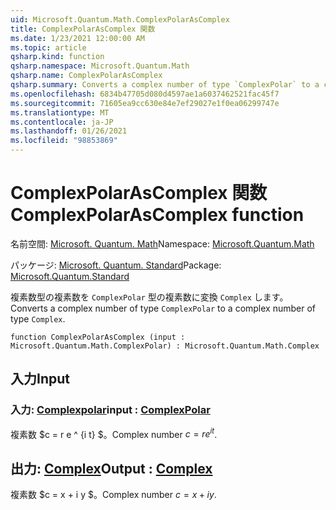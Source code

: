 ```yaml
---
uid: Microsoft.Quantum.Math.ComplexPolarAsComplex
title: ComplexPolarAsComplex 関数
ms.date: 1/23/2021 12:00:00 AM
ms.topic: article
qsharp.kind: function
qsharp.namespace: Microsoft.Quantum.Math
qsharp.name: ComplexPolarAsComplex
qsharp.summary: Converts a complex number of type `ComplexPolar` to a complex number of type `Complex`.
ms.openlocfilehash: 6834b47705d080d4597ae1a6037462521fac45f7
ms.sourcegitcommit: 71605ea9cc630e84e7ef29027e1f0ea06299747e
ms.translationtype: MT
ms.contentlocale: ja-JP
ms.lasthandoff: 01/26/2021
ms.locfileid: "98853869"
---
```

# <a name="complexpolarascomplex-function"></a><span data-ttu-id="46acf-102">ComplexPolarAsComplex 関数</span><span class="sxs-lookup"><span data-stu-id="46acf-102">ComplexPolarAsComplex function</span></span>

<span data-ttu-id="46acf-103">名前空間: [Microsoft. Quantum. Math](xref:Microsoft.Quantum.Math)</span><span class="sxs-lookup"><span data-stu-id="46acf-103">Namespace: [Microsoft.Quantum.Math](xref:Microsoft.Quantum.Math)</span></span>

<span data-ttu-id="46acf-104">パッケージ: [Microsoft. Quantum. Standard](https://nuget.org/packages/Microsoft.Quantum.Standard)</span><span class="sxs-lookup"><span data-stu-id="46acf-104">Package: [Microsoft.Quantum.Standard](https://nuget.org/packages/Microsoft.Quantum.Standard)</span></span>


<span data-ttu-id="46acf-105">複素数型の複素数を `ComplexPolar` 型の複素数に変換 `Complex` します。</span><span class="sxs-lookup"><span data-stu-id="46acf-105">Converts a complex number of type `ComplexPolar` to a complex number of type `Complex`.</span></span>

```qsharp
function ComplexPolarAsComplex (input : Microsoft.Quantum.Math.ComplexPolar) : Microsoft.Quantum.Math.Complex
```


## <a name="input"></a><span data-ttu-id="46acf-106">入力</span><span class="sxs-lookup"><span data-stu-id="46acf-106">Input</span></span>

### <a name="input--complexpolar"></a><span data-ttu-id="46acf-107">入力: [Complexpolar](xref:Microsoft.Quantum.Math.ComplexPolar)</span><span class="sxs-lookup"><span data-stu-id="46acf-107">input : [ComplexPolar](xref:Microsoft.Quantum.Math.ComplexPolar)</span></span>

<span data-ttu-id="46acf-108">複素数 $c = r e ^ {i t} $。</span><span class="sxs-lookup"><span data-stu-id="46acf-108">Complex number $c = r e^{i t}$.</span></span>



## <a name="output--complex"></a><span data-ttu-id="46acf-109">出力: [Complex](xref:Microsoft.Quantum.Math.Complex)</span><span class="sxs-lookup"><span data-stu-id="46acf-109">Output : [Complex](xref:Microsoft.Quantum.Math.Complex)</span></span>

<span data-ttu-id="46acf-110">複素数 $c = x + i y $。</span><span class="sxs-lookup"><span data-stu-id="46acf-110">Complex number $c = x + i y$.</span></span>